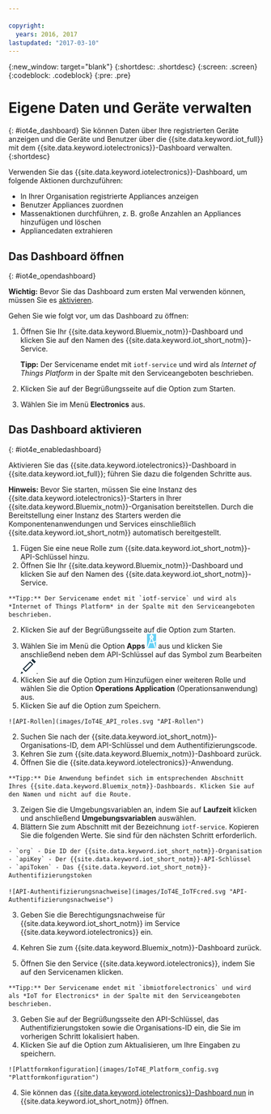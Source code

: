 ```yaml
---

copyright:
  years: 2016, 2017
lastupdated: "2017-03-10"
---
```


<!-- Common attributes used in the template are defined as follows: -->
{:new_window: target="blank"}
{:shortdesc: .shortdesc}
{:screen: .screen}
{:codeblock: .codeblock}
{:pre: .pre}

# Eigene Daten und Geräte verwalten
{: #iot4e_dashboard}
Sie können Daten über Ihre registrierten Geräte anzeigen und die Geräte und Benutzer über die
{{site.data.keyword.iot_full}} mit dem {{site.data.keyword.iotelectronics}}-Dashboard verwalten.
{:shortdesc}

Verwenden Sie das {{site.data.keyword.iotelectronics}}-Dashboard, um folgende Aktionen durchzuführen:
- In Ihrer Organisation registrierte Appliances anzeigen
- Benutzer Appliances zuordnen
- Massenaktionen durchführen, z. B. große Anzahlen an Appliances hinzufügen und löschen
- Appliancedaten extrahieren

## Das Dashboard öffnen
{: #iot4e_opendashboard}

**Wichtig:** Bevor Sie das Dashboard zum ersten Mal verwenden können, müssen Sie es [aktivieren](#iot4e_enabledashboard).

Gehen Sie wie folgt vor, um das Dashboard zu öffnen:
1. Öffnen Sie Ihr {{site.data.keyword.Bluemix_notm}}-Dashboard und klicken Sie auf den Namen des {{site.data.keyword.iot_short_notm}}-Service.  

    **Tipp:** Der Servicename endet mit `iotf-service` und wird als *Internet of Things Platform* in der Spalte mit den Serviceangeboten beschrieben.
2. Klicken Sie auf der Begrüßungsseite auf die Option zum Starten.
3. Wählen Sie im Menü **Electronics** aus.

## Das Dashboard aktivieren
{: #iot4e_enabledashboard}

Aktivieren Sie das {{site.data.keyword.iotelectronics}}-Dashboard in {{site.data.keyword.iot_full}}; führen Sie dazu die folgenden Schritte aus.

  **Hinweis:** Bevor Sie starten, müssen Sie eine Instanz des {{site.data.keyword.iotelectronics}}-Starters in Ihrer {{site.data.keyword.Bluemix_notm}}-Organisation bereitstellen. Durch die Bereitstellung einer Instanz des Starters werden die Komponentenanwendungen und Services einschließlich {{site.data.keyword.iot_short_notm}} automatisch bereitgestellt.

1. Fügen Sie eine neue Rolle zum {{site.data.keyword.iot_short_notm}}-API-Schlüssel hinzu.
  1. Öffnen Sie Ihr {{site.data.keyword.Bluemix_notm}}-Dashboard und klicken Sie auf den Namen des {{site.data.keyword.iot_short_notm}}-Service.  

    **Tipp:** Der Servicename endet mit `iotf-service` und wird als *Internet of Things Platform* in der Spalte mit den Serviceangeboten beschrieben.
  2. Klicken Sie auf der Begrüßungsseite auf die Option zum Starten.
  3. Wählen Sie im Menü die Option **Apps** ![Symbol für Apps](images/IOT_Icons_apps2.svg "Symbol für Apps") aus und klicken Sie anschließend neben dem API-Schlüssel auf das Symbol zum Bearbeiten ![Symbol zum Bearbeiten](images/IOT_Icons_Edit_Active_50.svg "Symbol zum Bearbeiten").
  4. Klicken Sie auf die Option zum Hinzufügen einer weiteren Rolle und wählen Sie die Option **Operations Application** (Operationsanwendung) aus.
  5. Klicken Sie auf die Option zum Speichern.

    ![API-Rollen](images/IoT4E_API_roles.svg "API-Rollen")

2. Suchen Sie nach der {{site.data.keyword.iot_short_notm}}-Organisations-ID, dem API-Schlüssel und dem Authentifizierungscode.
  1. Kehren Sie zum {{site.data.keyword.Bluemix_notm}}-Dashboard zurück.
  2. Öffnen Sie die {{site.data.keyword.iotelectronics}}-Anwendung.

    **Tipp:** Die Anwendung befindet sich im entsprechenden Abschnitt Ihres {{site.data.keyword.Bluemix_notm}}-Dashboards. Klicken Sie auf den Namen und nicht auf die Route.
  3. Zeigen Sie die Umgebungsvariablen an, indem Sie auf **Laufzeit** klicken und anschließend **Umgebungsvariablen** auswählen.
  4. Blättern Sie zum Abschnitt mit der Bezeichnung `iotf-service`. Kopieren Sie die folgenden Werte. Sie sind für den nächsten Schritt erforderlich.

    - `org` - Die ID der {{site.data.keyword.iot_short_notm}}-Organisation
    - `apiKey` - Der {{site.data.keyword.iot_short_notm}}-API-Schlüssel
    - `apiToken` - Das {{site.data.keyword.iot_short_notm}}-Authentifizierungstoken  

    ![API-Authentifizierungsnachweise](images/IoT4E_IoTFcred.svg "API-Authentifizierungsnachweise")

3. Geben Sie die Berechtigungsnachweise für {{site.data.keyword.iot_short_notm}} im Service {{site.data.keyword.iotelectronics}} ein.

  1. Kehren Sie zum {{site.data.keyword.Bluemix_notm}}-Dashboard zurück.
  2. Öffnen Sie den Service {{site.data.keyword.iotelectronics}}, indem Sie auf den Servicenamen klicken.

    **Tipp:** Der Servicename endet mit `ibmiotforelectronics` und wird als *IoT for Electronics* in der Spalte mit den Serviceangeboten beschrieben.
  3. Geben Sie auf der Begrüßungsseite den API-Schlüssel, das Authentifizierungstoken sowie die Organisations-ID ein, die Sie im vorherigen Schritt lokalisiert haben.
  4. Klicken Sie auf die Option zum Aktualisieren, um Ihre Eingaben zu speichern.

    ![Plattformkonfiguration](images/IoT4E_Platform_config.svg "Plattformkonfiguration")

4. Sie können das [{{site.data.keyword.iotelectronics}}-Dashboard nun](#iot4e_opendashboard) in {{site.data.keyword.iot_short_notm}} öffnen.
